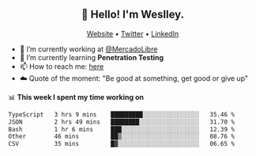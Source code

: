 <h2 align="center">👋 Hello! I'm Weslley.</h2>
<p align="center">
  <a href="http://weslleyneri.com.br">Website</a> •
  <a href="https://twitter.com/Weslley_Neri">Twitter</a> •
  <a href="https://www.linkedin.com/in/weslley-neri-3658908b">LinkedIn</a>
</p>


- 🔭 I’m currently working at [@MercadoLibre](https://github.com/mercadolibre)
- 🌱 I’m currently learning **Penetration Testing**
- 📫 How to reach me: [here](mailto:weslley39@gmail.com)
- ☁️ Quote of the moment: "Be good at something, get good or give up"

📊 **This week I spent my time working on**
<!--START_SECTION:waka-->

```txt
TypeScript   3 hrs 9 mins    █████████░░░░░░░░░░░░░░░░   35.46 %
JSON         2 hrs 49 mins   ████████░░░░░░░░░░░░░░░░░   31.70 %
Bash         1 hr 6 mins     ███░░░░░░░░░░░░░░░░░░░░░░   12.39 %
Other        46 mins         ██▒░░░░░░░░░░░░░░░░░░░░░░   08.76 %
CSV          35 mins         █▓░░░░░░░░░░░░░░░░░░░░░░░   06.65 %
```

<!--END_SECTION:waka-->

<!-- Inspired by https://github.com/gruselhaus/gruselhaus -->